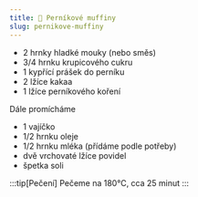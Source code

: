 ```yaml
---
title: 🐝 Perníkové muffiny
slug: pernikove-muffiny
---
```


- 2 hrnky hladké mouky (nebo směs)
- 3/4 hrnku krupicového cukru
- 1 kypřící prášek do perníku
- 2 lžíce kakaa
- 1 lžíce perníkového koření

Dále promícháme

- 1 vajíčko
- 1/2 hrnku oleje
- 1/2 hrnku mléka (přídáme podle potřeby)
- dvě vrchovaté lžíce povidel
- špetka soli

:::tip[Pečení]
Pečeme na 180°C, cca 25 minut
:::
